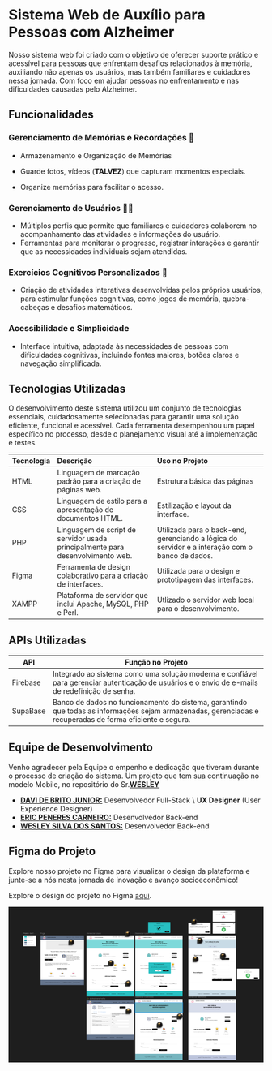 
# Sistema Web de Auxílio para Pessoas com Alzheimer
Nosso sistema web foi criado com o objetivo de oferecer suporte prático e acessível para pessoas que enfrentam desafios relacionados à memória, auxiliando não apenas os usuários, mas também familiares e cuidadores nessa jornada. Com foco em ajudar pessoas no enfrentamento e nas dificuldades causadas pelo Alzheimer.


## Funcionalidades
### Gerenciamento de Memórias e Recordações 📸

- Armazenamento e Organização de Memórias 

- Guarde fotos, vídeos (**TALVEZ**) que capturam momentos especiais.
- Organize memórias para facilitar o acesso.

### Gerenciamento de Usuários 🙍‍♀️

- Múltiplos perfis que permite que familiares e cuidadores colaborem no acompanhamento das atividades e informações do usuário.
- Ferramentas para monitorar o progresso, registrar interações e garantir que as necessidades individuais sejam atendidas.
### Exercícios Cognitivos Personalizados 🧠

- Criação de atividades interativas desenvolvidas pelos próprios usuários, para estimular funções cognitivas, como jogos de memória, quebra-cabeças e desafios matemáticos.

### Acessibilidade e Simplicidade

- Interface intuitiva, adaptada às necessidades de pessoas com dificuldades cognitivas, incluindo fontes maiores, botões claros e navegação simplificada.

## Tecnologias Utilizadas
O desenvolvimento deste sistema utilizou um conjunto de tecnologias essenciais, cuidadosamente selecionadas para garantir uma solução eficiente, funcional e acessível. Cada ferramenta desempenhou um papel específico no processo, desde o planejamento visual até a implementação e testes.

| Tecnologia   | Descrição       | Uso no Projeto                           |
| :---------- | :--------- | :---------------------------------- |
| HTML | Linguagem de marcação padrão para a criação de páginas web. | Estrutura básica das páginas |
| CSS | Linguagem de estilo para a apresentação de documentos HTML. |Estilização e layout da interface. |
| PHP |Linguagem de script de servidor usada principalmente para desenvolvimento web. | Utilizada para o back-end, gerenciando a lógica do servidor e a interação com o banco de dados. |
| Figma |Ferramenta de design colaborativo para a criação de interfaces. |Utilizada para o design e prototipagem das interfaces. |
| XAMPP |Plataforma de servidor que inclui Apache, MySQL, PHP e Perl. |Utlizado o servidor web local para o desenvolvimento. |




## APIs Utilizadas

| API               | Função no Projeto                                                |
| ----------------- | ---------------------------------------------------------------- |
| Firebase       |Integrado ao sistema como uma solução moderna e confiável para gerenciar autenticação de usuários e o envio de e-mails de redefinição de senha. |
| SupaBase       | Banco de dados no funcionamento do sistema, garantindo que todas as informações sejam armazenadas, gerenciadas e recuperadas de forma eficiente e segura.|



## Equipe de Desenvolvimento
Venho agradecer pela Equipe o empenho e dedicação que tiveram durante o processo de criação do sistema. Um projeto que tem sua continuação no modelo Mobile, no repositório do  Sr.**[WESLEY](https://github.com/WesleyS08)**

 - **[DAVI DE BRITO JUNIOR:](https://github.com/DaveBrito)** Desenvolvedor Full-Stack \ **UX Designer** (User Experience Designer)
 - **[ERIC PENERES CARNEIRO:](https://github.com/EricW900)** Desenvolvedor Back-end
 - **[WESLEY SILVA DOS SANTOS:](https://github.com/WesleyS08)** Desenvolvedor Back-end


## Figma do Projeto

Explore nosso projeto no Figma para visualizar o design da plataforma e junte-se a nós nesta jornada de inovação e avanço socioeconômico!

Explore o design do projeto no Figma [aqui](https://www.figma.com/design/NSjR5dHsVhxcw5vzUtDiKi/Untitled?node-id=0-1&t=P8uSR0S9ilOzqO1M-1).

![Figma do Projeto Web](src/imgs/figma-projeto.png)
